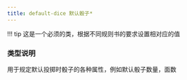```yaml
---
title: default-dice 默认骰子*
---
```


!!! tip
    这是一个必须的类，根据不同规则书的要求设置相对应的值

### 类型说明

用于规定默认投掷时骰子的各种属性，例如默认骰子数量，面数